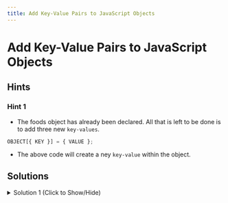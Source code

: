 ```yaml
---
title: Add Key-Value Pairs to JavaScript Objects
---
```

# Add Key-Value Pairs to JavaScript Objects

## Hints

### Hint 1
- The foods object has already been declared. All that is left to be done is to add three new `key-values`.

```javascript
OBJECT[{ KEY }] = { VALUE };
```

- The above code will create a ney `key-value` within the object. 

## Solutions
<details><summary>Solution 1 (Click to Show/Hide)</summary>

```javascript
let foods = {
  apples: 25,
  oranges: 32,
  plums: 28
};
// change code below this line
foods["bananas"] = 13;
foods["grapes"] = 35;
foods["strawberries"] = 27;
// change code above this line
console.log(foods);
```
</details>
